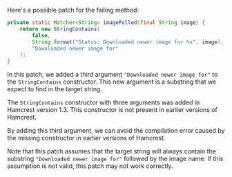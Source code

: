 Here's a possible patch for the failing method:

```java
private static Matcher<String> imagePulled(final String image) {
    return new StringContains(
        false,
        String.format("Status: Downloaded newer image for %s", image),
        "Downloaded newer image for"
    );
}
```

In this patch, we added a third argument `"Downloaded newer image for"` to the `StringContains` constructor. This new argument is a substring that we expect to find in the target string.

The `StringContains` constructor with three arguments was added in Hamcrest version 1.3. This constructor is not present in earlier versions of Hamcrest.

By adding this third argument, we can avoid the compilation error caused by the missing constructor in earlier versions of Hamcrest.

Note that this patch assumes that the target string will always contain the substring `"Downloaded newer image for"` followed by the image name. If this assumption is not valid, this patch may not work correctly.